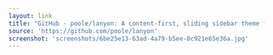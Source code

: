 ```yaml
---
layout: link
title: "GitHub - poole/lanyon: A content-first, sliding sidebar theme for Jekyll."
source: 'https://github.com/poole/lanyon'
screenshot: 'screenshots/6be25e13-63ad-4a79-b5ee-8c921e65e36a.jpg'
---
```


